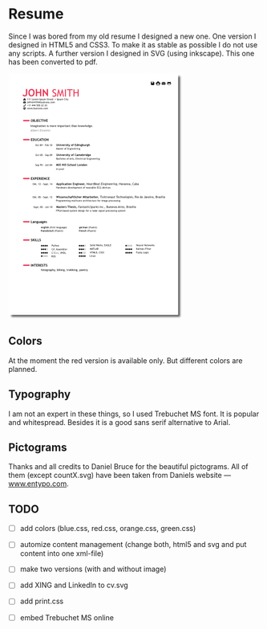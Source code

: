 # Resume

Since I was bored from my old resume I designed a new one. One version I designed in HTML5 and CSS3. To make it as stable as possible I do not use any scripts. A further version I designed in SVG (using inkscape). This one has been converted to pdf.

![resume](images/cv.png)

## Colors

At the moment the red version is available only. But different colors are planned.

## Typography 

I am not an expert in these things, so I used Trebuchet MS font. It is popular and whitespread. Besides it is a good sans serif alternative to Arial.

## Pictograms

Thanks and all credits to Daniel Bruce for the beautiful pictograms. All of them (except countX.svg) have been taken from Daniels website — www.entypo.com.

## TODO

 - [ ] add colors (blue.css, red.css, orange.css, green.css)
 - [ ] automize content management (change both, html5 and svg and put content into one xml-file)
 - [ ] make two versions (with and without image)
 - [ ] add XING and LinkedIn to cv.svg
 - [ ] add print.css
 - [ ] embed Trebuchet MS online

